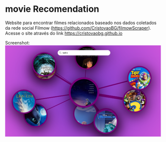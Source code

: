 # movie Recomendation
Website para encontrar filmes relacionados baseado nos dados coletados da rede social Filmow (https://github.com/CristovaoBG/filmowScraper).
Acesse o site através do link https://cristovaobg.github.io

Screenshot:
![](recomendacao.png)
